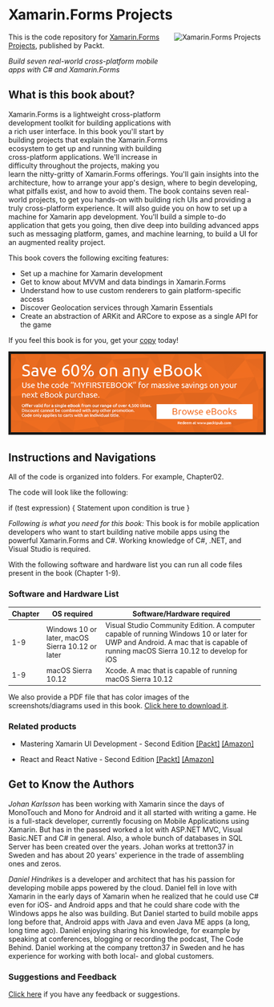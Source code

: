 # Xamarin.Forms Projects

<a href="https://www.packtpub.com/application-development/xamarinforms-projects?utm_source=github&utm_medium=repository&utm_campaign=9781789537505"><img src="https://dz13w8afd47il.cloudfront.net/sites/default/files/imagecache/ppv4_main_book_cover/B11752.png" alt="Xamarin.Forms Projects" height="256px" align="right"></a>

This is the code repository for [Xamarin.Forms Projects](https://www.packtpub.com/application-development/xamarinforms-projects?utm_source=github&utm_medium=repository&utm_campaign=9781789537505), published by Packt.

*Build seven real-world cross-platform mobile apps with C# and Xamarin.Forms*

## What is this book about?
Xamarin.Forms is a lightweight cross-platform development toolkit for building applications with a rich user interface.
In this book you'll start by building projects that explain the Xamarin.Forms ecosystem to get up and running with building cross-platform applications. We'll increase in difficulty throughout the projects, making you learn the nitty-gritty of Xamarin.Forms offerings. You'll gain insights into the architecture, how to arrange your app's design, where to begin developing, what pitfalls exist, and how to avoid them. The book contains seven real-world projects, to get you hands-on with building rich UIs and providing a truly cross-platform experience. It will also guide you on how to set up a machine for Xamarin app development. You'll build a simple to-do application that gets you going, then dive deep into building advanced apps such as messaging platform, games, and machine learning, to build a UI for an augmented reality project.

This book covers the following exciting features: 
* Set up a machine for Xamarin development
* Get to know about MVVM and data bindings in Xamarin.Forms
* Understand how to use custom renderers to gain platform-specific access
* Discover Geolocation services through Xamarin Essentials
* Create an abstraction of ARKit and ARCore to expose as a single API for the game

If you feel this book is for you, get your [copy](https://www.amazon.com/dp/1789537509) today!

<a href="https://www.packtpub.com/?utm_source=github&utm_medium=banner&utm_campaign=GitHubBanner"><img src="https://raw.githubusercontent.com/PacktPublishing/GitHub/master/GitHub.png" 
alt="https://www.packtpub.com/" border="5" /></a>


## Instructions and Navigations
All of the code is organized into folders. For example, Chapter02.

The code will look like the following:

if (test expression)
{
  Statement upon condition is true
}


*Following is what you need for this book:*
This book is for mobile application developers who want to start building native mobile apps using the powerful Xamarin.Forms and C#. Working knowledge of C#, .NET, and Visual Studio is required.

With the following software and hardware list you can run all code files present in the book (Chapter 1-9).

### Software and Hardware List

| Chapter  | OS required                                     | Software/Hardware required                        |
| -------- | ------------------------------                  | -----------------------------------      |
| 1-9      | Windows 10 or later, macOS Sierra 10.12 or later|Visual Studio Community Edition. A computer capable of running Windows 10 or later for UWP and Android. A mac that is capable of running macOS Sierra 10.12 to develop for iOS      
| 1-9      |macOS Sierra 10.12                               |Xcode. A mac that is capable of running macOS Sierra 10.12 
                  





We also provide a PDF file that has color images of the screenshots/diagrams used in this book. [Click here to download it](https://www.packtpub.com/sites/default/files/downloads/9781789537505_ColorImages.pdf).

### Related products <Other books you may enjoy>
* Mastering Xamarin UI Development - Second Edition [[Packt]](https://www.packtpub.com/application-development/mastering-xamarin-ui-development-second-edition?utm_source=github&utm_medium=repository&utm_campaign=9781788995511) [[Amazon]](https://www.amazon.com/dp/1788995511)

* React and React Native - Second Edition [[Packt]](https://www.packtpub.com/application-development/react-and-react-native-second-edition?utm_source=github&utm_medium=repository&utm_campaign=9781789346794) [[Amazon]](https://www.amazon.com/dp/1789346797)

## Get to Know the Authors
*Johan Karlsson*
 has been working with Xamarin since the days of MonoTouch and Mono for Android and it all started with writing a game. He is a full-stack developer, currently focusing on Mobile Applications using Xamarin. But has in the passed worked a lot with ASP.NET MVC, Visual Basic.NET and C# in general. Also, a whole bunch of databases in SQL Server has been created over the years.
Johan works at tretton37 in Sweden and has about 20 years' experience in the trade of assembling ones and zeros.

*Daniel Hindrikes*
 is a developer and architect that has his passion for developing mobile apps powered by the cloud. Daniel fell in love with Xamarin in the early days of Xamarin when he realized that he could use C# even for iOS- and Android apps and that he could share code with the Windows apps he also was building. But Daniel started to build mobile apps long before that, Android apps with Java and even Java ME apps (a long, long time ago).
Daniel enjoying sharing his knowledge, for example by speaking at conferences, blogging or recording the podcast, The Code Behind.
Daniel working at the company tretton37 in Sweden and he has experience for working with both local- and global customers.


### Suggestions and Feedback
[Click here](https://docs.google.com/forms/d/e/1FAIpQLSdy7dATC6QmEL81FIUuymZ0Wy9vH1jHkvpY57OiMeKGqib_Ow/viewform) if you have any feedback or suggestions.
